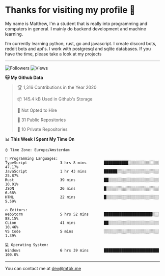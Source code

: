 # Thanks for visiting my profile 👋
My name is Matthew, I'm a student that is really into programming and computers in general. I mainly do backend development and machine learning.

I’m currently learning python, rust, go and javascript. I create discord bots, reddit bots and api's. I work with postgresql and sqlite databases. If you have the time, please take a look at my projects


---
![Followers](https://img.shields.io/github/followers/DankDumpster?style=social)
![Views](https://komarev.com/ghpvc/?username=DankDumpster&style=flat-square&color=green)
<!--START_SECTION:waka-->
**🐱 My Github Data** 

> 🏆 1,316 Contributions in the Year 2020
 > 
> 📦 145.4 kB Used in Github's Storage 
 > 
> 🚫 Not Opted to Hire
 > 
> 📜 31 Public Repositories 
 > 
> 🔑 10 Private Repositories  
 > 
📊 **This Week I Spent My Time On** 

```text
⌚︎ Time Zone: Europe/Amsterdam

💬 Programming Languages: 
TypeScript               3 hrs 8 mins        ███████████░░░░░░░░░░░░░░   47.17% 
JavaScript               1 hr 43 mins        ██████░░░░░░░░░░░░░░░░░░░   25.87% 
Rust                     39 mins             ██░░░░░░░░░░░░░░░░░░░░░░░   10.01% 
JSON                     26 mins             █░░░░░░░░░░░░░░░░░░░░░░░░   6.68% 
HTML                     22 mins             █░░░░░░░░░░░░░░░░░░░░░░░░   5.59%

🔥 Editors: 
WebStorm                 5 hrs 52 mins       ██████████████████████░░░   88.15% 
CLion                    41 mins             ██░░░░░░░░░░░░░░░░░░░░░░░   10.46% 
VS Code                  5 mins              ░░░░░░░░░░░░░░░░░░░░░░░░░   1.39%

💻 Operating System: 
Windows                  6 hrs 39 mins       █████████████████████████   100.0%

```


<!--END_SECTION:waka-->
-------

You can contact me at dev@mtbk.me
